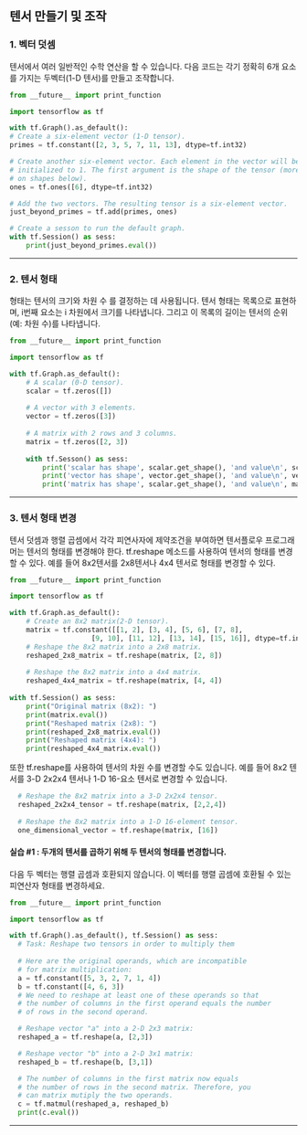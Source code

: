 ## 텐서 만들기 및 조작

### 1. 벡터 덧셈

텐서에서 여러 일반적인 수학 연산을 할 수 있습니다. 다음 코드는 각기 정확히 6개 요소를 가지는 두벡터(1-D 텐서)를 만들고 조작합니다. 

```python
from __future__ import print_function

import tensorflow as tf

with tf.Graph().as_default():
# Create a six-element vector (1-D tensor).
primes = tf.constant([2, 3, 5, 7, 11, 13], dtype=tf.int32)

# Create another six-element vector. Each element in the vector will be
# initialized to 1. The first argument is the shape of the tensor (more
# on shapes below).
ones = tf.ones([6], dtype=tf.int32)

# Add the two vectors. The resulting tensor is a six-element vector.
just_beyond_primes = tf.add(primes, ones)

# Create a sesson to run the default graph.
with tf.Session() as sess:
	print(just_beyond_primes.eval())
```

----

### 2. 텐서 형태

형태는 텐서의 크기와 차원 수 를 결정하는 데 사용됩니다. 텐서 형태는 목록으로 표현하며, i번째 요소는 i 차원에서 크기를 나타냅니다. 그리고 이 목록의 길이는 텐서의 순위(예: 차원 수)를 나타냅니다.

```python
from __future__ import print_function

import tensorflow as tf

with tf.Graph.as_default():
	# A scalar (0-D tensor).
	scalar = tf.zeros([])
	
	# A vector with 3 elements.
	vector = tf.zeros([3])
	
	# A matrix with 2 rows and 3 columns.
	matrix = tf.zeros([2, 3])
	
	with tf.Sesson() as sess:
		print('scalar has shape', scalar.get_shape(), 'and value\n', scalar.eval())
		print('vector has shape', vector.get_shape(), 'and value\n', vector.eval())
		print('matrix has shape', scalar.get_shape(), 'and value\n', matrix.eval())
```

---

### 3. 텐서 형태 변경

텐서 덧셈과 행렬 곱셈에서 각각 피연사자에 제약조건을 부여하면 텐서플로우 프로그래머는 텐서의 형태를 변경해야 한다. tf.reshape 메소드를 사용하여 텐서의 형태를 변경할 수 있다. 예를 들어 8x2텐서를 2x8텐서나 4x4 텐서로 형태를 변경할 수 있다. 

```python
from __future__ import print_function

import tensorflow as tf

with tf.Graph.as_default():
	# Create an 8x2 matrix(2-D tensor).
	matrix = tf.constant([[1, 2], [3, 4], [5, 6], [7, 8], 
					[9, 10], [11, 12], [13, 14], [15, 16]], dtype=tf.int32)
    # Reshape the 8x2 matrix into a 2x8 matrix.
    reshaped_2x8_matrix = tf.reshape(matrix, [2, 8])
    
    # Reshape the 8x2 matrix into a 4x4 matrix.
    reshaped_4x4_matrix = tf.reshape(matrix, [4, 4])
    
with tf.Session() as sess:
    print("Original matrix (8x2): ")
    print(matrix.eval())
    print("Reshaped matrix (2x8): ")
    print(reshaped_2x8_matrix.eval())
    print("Reshaped matrix (4x4): ")
    print(reshaped_4x4_matrix.eval())
```

또한 tf.reshape를 사용하여 텐서의 차원 수를 변경할 수도 있습니다. 예를 들어 8x2 텐서를 3-D 2x2x4 텐서나 1-D 16-요소 텐서로 변경할 수 있습니다.

```python
  # Reshape the 8x2 matrix into a 3-D 2x2x4 tensor.
  reshaped_2x2x4_tensor = tf.reshape(matrix, [2,2,4])
  
  # Reshape the 8x2 matrix into a 1-D 16-element tensor.
  one_dimensional_vector = tf.reshape(matrix, [16])
```



#### 실습 #1 : 두개의 텐서를 곱하기 위해 두 텐서의 형태를 변경합니다. 

다음 두 벡터는 행렬 곱셈과 호환되지 않습니다. 이 벡터를 행렬 곱셈에 호환될 수 있는 피연산자 형태를 변경하세요. 

```python
from __future__ import print_function

import tensorflow as tf

with tf.Graph().as_default(), tf.Session() as sess:
  # Task: Reshape two tensors in order to multiply them
  
  # Here are the original operands, which are incompatible
  # for matrix multiplication:
  a = tf.constant([5, 3, 2, 7, 1, 4])
  b = tf.constant([4, 6, 3])
  # We need to reshape at least one of these operands so that
  # the number of columns in the first operand equals the number
  # of rows in the second operand.

  # Reshape vector "a" into a 2-D 2x3 matrix:
  reshaped_a = tf.reshape(a, [2,3])

  # Reshape vector "b" into a 2-D 3x1 matrix:
  reshaped_b = tf.reshape(b, [3,1])

  # The number of columns in the first matrix now equals
  # the number of rows in the second matrix. Therefore, you
  # can matrix mutiply the two operands.
  c = tf.matmul(reshaped_a, reshaped_b)
  print(c.eval())
```

----



